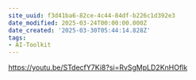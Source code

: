 ```yaml
---
site_uuid: f3d41ba6-82ce-4c44-84df-b226c1d392e3
date_modified: 2025-03-24T00:00:00.000Z
date_created: '2025-03-30T05:44:14.828Z'
tags:
- AI-Toolkit
---
```




https://youtu.be/STdecfY7Ki8?si=RvSgMpLD2KnHOflk